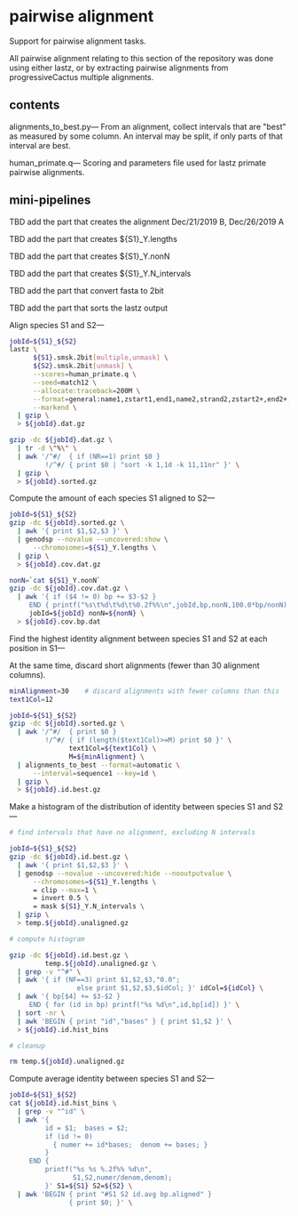 # pairwise alignment
Support for pairwise alignment tasks.

All pairwise alignment relating to this section of the repository was done
using either lastz, or by extracting pairwise alignments from progressiveCactus
multiple alignments.

## contents

alignments_to_best.py&mdash;
From an alignment, collect intervals that are "best" as measured by some
column. An interval may be split, if only parts of that interval are best.

human_primate.q&mdash;
Scoring and parameters file used for lastz primate pairwise alignments.

## mini-pipelines

TBD add the part that creates the alignment  Dec/21/2019 B, Dec/26/2019 A

TBD add the part that creates ${S1}_Y.lengths

TBD add the part that creates ${S1}_Y.nonN

TBD add the part that creates ${S1}_Y.N_intervals

TBD add the part that convert fasta to 2bit

TBD add the part that sorts the lastz output

Align species S1 and S2&mdash;

```bash  
jobId=${S1}_${S2}
lastz \
      ${S1}.smsk.2bit[multiple,unmask] \
      ${S2}.smsk.2bit[unmask] \
      --scores=human_primate.q \
      --seed=match12 \
      --allocate:traceback=200M \
      --format=general:name1,zstart1,end1,name2,strand2,zstart2+,end2+,score,cov%,con%,id%,text1,text2 \
      --markend \
  | gzip \
  > ${jobId}.dat.gz

gzip -dc ${jobId}.dat.gz \
  | tr -d \"%\" \
  | awk '/^#/  { if (NR==1) print $0 }
         !/^#/ { print $0 | "sort -k 1,1d -k 11,11nr" }' \
  | gzip \
  > ${jobId}.sorted.gz
```


Compute the amount of each species S1 aligned to S2&mdash;

```bash  
jobId=${S1}_${S2}
gzip -dc ${jobId}.sorted.gz \
  | awk '{ print $1,$2,$3 }' \
  | genodsp --novalue --uncovered:show \
      --chromosomes=${S1}_Y.lengths \
  | gzip \
  > ${jobId}.cov.dat.gz

nonN=`cat ${S1}_Y.nonN`
gzip -dc ${jobId}.cov.dat.gz \
  | awk '{ if ($4 != 0) bp += $3-$2 }
     END { printf("%s\t%d\t%d\t%0.2f%%\n",jobId,bp,nonN,100.0*bp/nonN) }' \
     jobId=${jobId} nonN=${nonN} \
  > ${jobId}.cov.bp.dat
```

Find the highest identity alignment between species S1 and S2 at each position
in S1&mdash;

At the same time, discard short alignments (fewer than 30 alignment columns).

```bash  
minAlignment=30    # discard alignments with fewer columns than this
text1Col=12

jobId=${S1}_${S2}
gzip -dc ${jobId}.sorted.gz \
  | awk '/^#/  { print $0 }
         !/^#/ { if (length($text1Col)>=M) print $0 }' \
               text1Col=${text1Col} \
               M=${minAlignment} \
  | alignments_to_best --format=automatic \
      --interval=sequence1 --key=id \
  | gzip \
  > ${jobId}.id.best.gz
```

Make a histogram of the distribution of identity between species S1 and
S2&mdash;

```bash  
# find intervals that have no alignment, excluding N intervals

jobId=${S1}_${S2}
gzip -dc ${jobId}.id.best.gz \
  | awk '{ print $1,$2,$3 }' \
  | genodsp --novalue --uncovered:hide --nooutputvalue \
      --chromosomes=${S1}_Y.lengths \
      = clip --max=1 \
      = invert 0.5 \
      = mask ${S1}_Y.N_intervals \
  | gzip \
  > temp.${jobId}.unaligned.gz

# compute histogram

gzip -dc ${jobId}.id.best.gz \
         temp.${jobId}.unaligned.gz \
  | grep -v "^#" \
  | awk '{ if (NF==3) print $1,$2,$3,"0.0";
                 else print $1,$2,$3,$idCol; }' idCol=${idCol} \
  | awk '{ bp[$4] += $3-$2 }
     END { for (id in bp) printf("%s %d\n",id,bp[id]) }' \
  | sort -nr \
  | awk 'BEGIN { print "id","bases" } { print $1,$2 }' \
  > ${jobId}.id.hist_bins

# cleanup

rm temp.${jobId}.unaligned.gz
```

Compute average identity between species S1 and S2&mdash;

```bash  
jobId=${S1}_${S2}
cat ${jobId}.id.hist_bins \
  | grep -v "^id" \
  | awk '{
         id = $1;  bases = $2;
         if (id != 0)
           { numer += id*bases;  denom += bases; }
         }
     END {
         printf("%s %s %.2f%% %d\n",
                S1,S2,numer/denom,denom);
         }' S1=${S1} S2=${S2} \
  | awk 'BEGIN { print "#S1 S2 id.avg bp.aligned" }
               { print $0; }' \
```

